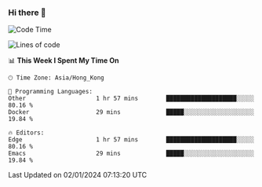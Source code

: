 ### Hi there 👋

<!--
**nicehiro/nicehiro** is a ✨ _special_ ✨ repository because its `README.md` (this file) appears on your GitHub profile.

Here are some ideas to get you started:

- 🔭 I’m currently working on ...
- 🌱 I’m currently learning ...
- 👯 I’m looking to collaborate on ...
- 🤔 I’m looking for help with ...
- 💬 Ask me about ...
- 📫 How to reach me: ...
- 😄 Pronouns: ...
- ⚡ Fun fact: ...
-->

<!--START_SECTION:waka-->
![Code Time](http://img.shields.io/badge/Code%20Time-183%20hrs%2038%20mins-blue)

![Lines of code](https://img.shields.io/badge/From%20Hello%20World%20I%27ve%20Written-2.6%20million%20lines%20of%20code-blue)

📊 **This Week I Spent My Time On** 

```text
🕑︎ Time Zone: Asia/Hong_Kong

💬 Programming Languages: 
Other                    1 hr 57 mins        ████████████████████░░░░░   80.16 % 
Docker                   29 mins             █████░░░░░░░░░░░░░░░░░░░░   19.84 % 

🔥 Editors: 
Edge                     1 hr 57 mins        ████████████████████░░░░░   80.16 % 
Emacs                    29 mins             █████░░░░░░░░░░░░░░░░░░░░   19.84 % 
```


 Last Updated on 02/01/2024 07:13:20 UTC
<!--END_SECTION:waka-->
